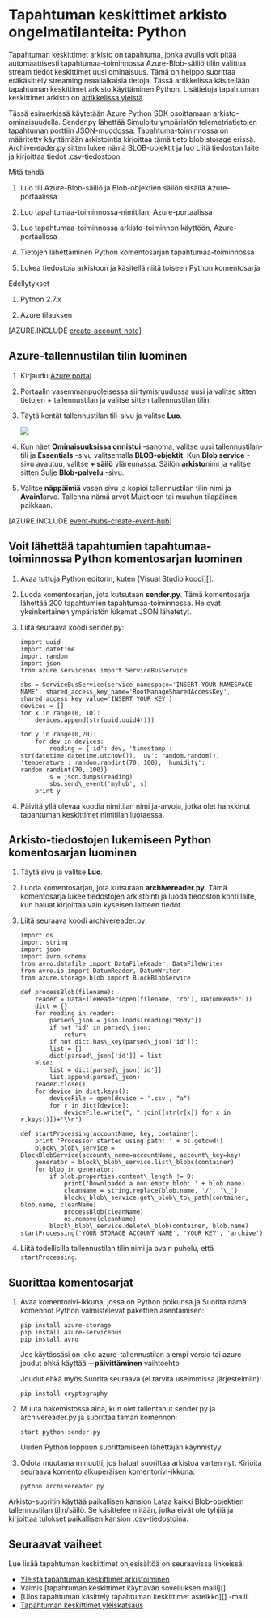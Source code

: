<properties
    pageTitle="Azure tapahtuman keskittimet arkisto ongelmatilanteita | Microsoft Azure"
    description="Malli, joka käyttää Azure Python SDK osoittamaan tapahtuman keskittimet arkisto-ominaisuudella."
    services="event-hubs"
    documentationCenter=""
    authors="djrosanova"
    manager="timlt"
    editor=""/>

<tags
    ms.service="event-hubs"
    ms.workload="na"
    ms.tgt_pltfrm="na"
    ms.devlang="na"
    ms.topic="article"
    ms.date="09/13/2016"
    ms.author="darosa;sethm"/>

# <a name="event-hubs-archive-walkthrough-python"></a>Tapahtuman keskittimet arkisto ongelmatilanteita: Python

Tapahtuman keskittimet arkisto on tapahtuma, jonka avulla voit pitää automaattisesti tapahtumaa-toiminnossa Azure-Blob-säiliö tiliin valittua stream tiedot keskittimet uusi ominaisuus. Tämä on helppo suorittaa eräkäsittely streaming reaaliaikaisia tietoja. Tässä artikkelissa käsitellään tapahtuman keskittimet arkisto käyttäminen Python. Lisätietoja tapahtuman keskittimet arkisto on [artikkelissa yleistä](event-hubs-archive-overview.md).

Tässä esimerkissä käytetään Azure Python SDK osoittamaan arkisto-ominaisuudella. Sender.py lähettää Simuloitu ympäristön telemetriatietojen tapahtuman porttiin JSON-muodossa. Tapahtuma-toiminnossa on määritetty käyttämään arkistointia kirjoittaa tämä tieto blob storage erissä. Archivereader.py sitten lukee nämä BLOB-objektit ja luo Liitä tiedoston laite ja kirjoittaa tiedot .csv-tiedostoon.

Mitä tehdä

1.  Luo tili Azure-Blob-säiliö ja Blob-objektien säilön sisällä Azure-portaalissa

2.  Luo tapahtumaa-toiminnossa-nimitilan, Azure-portaalissa

3.  Luo tapahtumaa-toiminnossa arkisto-toiminnon käyttöön, Azure-portaalissa

4.  Tietojen lähettäminen Python komentosarjan tapahtumaa-toiminnossa

5.  Lukea tiedostoja arkistoon ja käsitellä niitä toiseen Python komentosarja

Edellytykset

1.  Python 2.7.x

2.  Azure tilauksen

[AZURE.INCLUDE [create-account-note](../../includes/create-account-note.md)]

## <a name="create-an-azure-storage-account"></a>Azure-tallennustilan tilin luominen

1.  Kirjaudu [Azure portal][].

2.  Portaalin vasemmanpuoleisessa siirtymisruudussa uusi ja valitse sitten tietojen + tallennustilan ja valitse sitten tallennustilan tilin.

3.  Täytä kentät tallennustilan tili-sivu ja valitse **Luo**.

    ![][1]

4.  Kun näet **Ominaisuuksissa onnistui** -sanoma, valitse uusi tallennustilan-tili ja **Essentials** -sivu valitsemalla **BLOB-objektit**. Kun **Blob service** -sivu avautuu, valitse **+ säilö** yläreunassa. Säilön **arkisto**nimi ja valitse sitten Sulje **Blob-palvelu** -sivu.

5.  Valitse **näppäimiä** vasen sivu ja kopioi tallennustilan tilin nimi ja **Avain1**arvo. Tallenna nämä arvot Muistioon tai muuhun tilapäinen paikkaan.

[AZURE.INCLUDE [event-hubs-create-event-hub](../../includes/event-hubs-create-event-hub.md)]

## <a name="create-a-python-script-to-send-events-to-your-event-hub"></a>Voit lähettää tapahtumien tapahtumaa-toiminnossa Python komentosarjan luominen

1.  Avaa tuttuja Python editorin, kuten [Visual Studio koodi][].

2.  Luoda komentosarjan, jota kutsutaan **sender.py**. Tämä komentosarja lähettää 200 tapahtumien tapahtumaa-toiminnossa. He ovat yksinkertainen ympäristön lukemat JSON lähetetyt.

3.  Liitä seuraava koodi sender.py:

    ```
    import uuid
    import datetime
    import random
    import json
    from azure.servicebus import ServiceBusService
    
    sbs = ServiceBusService(service_namespace='INSERT YOUR NAMESPACE NAME', shared_access_key_name='RootManageSharedAccessKey', shared_access_key_value='INSERT YOUR KEY')
    devices = []
    for x in range(0, 10):
        devices.append(str(uuid.uuid4()))
    
    for y in range(0,20):
        for dev in devices:
            reading = {'id': dev, 'timestamp': str(datetime.datetime.utcnow()), 'uv': random.random(), 'temperature': random.randint(70, 100), 'humidity': random.randint(70, 100)}
            s = json.dumps(reading)
            sbs.send\_event('myhub', s)
        print y
    ```
4.  Päivitä yllä olevaa koodia nimitilan nimi ja-arvoja, jotka olet hankkinut tapahtuman keskittimet nimitilan luotaessa.

## <a name="create-a-python-script-to-read-your-archive-files"></a>Arkisto-tiedostojen lukemiseen Python komentosarjan luominen

1.  Täytä sivu ja valitse **Luo**.

2.  Luoda komentosarjan, jota kutsutaan **archivereader.py**. Tämä komentosarja lukee tiedostojen arkistointi ja luoda tiedoston kohti laite, kun haluat kirjoittaa vain kyseisen laitteen tiedot.

3.  Liitä seuraava koodi archivereader.py:

    ```
    import os
    import string
    import json
    import avro.schema
    from avro.datafile import DataFileReader, DataFileWriter
    from avro.io import DatumReader, DatumWriter
    from azure.storage.blob import BlockBlobService
    
    def processBlob(filename):
        reader = DataFileReader(open(filename, 'rb'), DatumReader())
        dict = {}
        for reading in reader:
            parsed\_json = json.loads(reading["Body"])
            if not 'id' in parsed\_json:
                return
            if not dict.has\_key(parsed\_json['id']):
            list = []
            dict[parsed\_json['id']] = list
        else:
            list = dict[parsed\_json['id']]
            list.append(parsed\_json)
        reader.close()
        for device in dict.keys():
            deviceFile = open(device + '.csv', "a")
            for r in dict[device]:
                deviceFile.write(", ".join([str(r[x]) for x in r.keys()])+'\\n')

    def startProcessing(accountName, key, container):
        print 'Processor started using path: ' + os.getcwd()
        block\_blob\_service = BlockBlobService(account\_name=accountName, account\_key=key)
        generator = block\_blob\_service.list\_blobs(container)
        for blob in generator:
            if blob.properties.content\_length != 0:
                print('Downloaded a non empty blob: ' + blob.name)
                cleanName = string.replace(blob.name, '/', '\_')
                block\_blob\_service.get\_blob\_to\_path(container, blob.name, cleanName)
                processBlob(cleanName)
                os.remove(cleanName)
            block\_blob\_service.delete\_blob(container, blob.name)
    startProcessing('YOUR STORAGE ACCOUNT NAME', 'YOUR KEY', 'archive')
    ```

4.  Liitä todellisilla tallennustilan tilin nimi ja avain puhelu, että `startProcessing`.

## <a name="run-the-scripts"></a>Suorittaa komentosarjat

1.  Avaa komentorivi-ikkuna, jossa on Python polkunsa ja Suorita nämä komennot Python valmistelevat pakettien asentamisen:

    ```
    pip install azure-storage
    pip install azure-servicebus
    pip install avro
    ```
  
    Jos käytössäsi on joko azure-tallennustilan aiempi versio tai azure joudut ehkä käyttää **--päivittäminen** vaihtoehto

    Joudut ehkä myös Suorita seuraava (ei tarvita useimmissa järjestelmiin):

    ```
    pip install cryptography
    ```

2.  Muuta hakemistossa aina, kun olet tallentanut sender.py ja archivereader.py ja suorittaa tämän komennon:

    ```
    start python sender.py
    ```
    
    Uuden Python loppuun suorittamiseen lähettäjän käynnistyy.

3. Odota muutama minuutti, jos haluat suorittaa arkistoa varten nyt. Kirjoita seuraava komento alkuperäisen komentorivi-ikkuna:

    ```
    python archivereader.py
    ```

Arkisto-suoritin käyttää paikallisen kansion Lataa kaikki Blob-objektien tallennustilan tilin/säilö. Se käsittelee mitään, jotka eivät ole tyhjiä ja kirjoittaa tulokset paikallisen kansion .csv-tiedostoina.

## <a name="next-steps"></a>Seuraavat vaiheet

Lue lisää tapahtuman keskittimet ohjesisältöä on seuraavissa linkeissä:

- [Yleistä tapahtuman keskittimet arkistoiminen][]
- Valmis [tapahtuman keskittimet käyttävän sovelluksen malli][].
- [Ulos tapahtuman käsittely tapahtuman keskittimet asteikko][] -malli.
- [Tapahtuman keskittimet yleiskatsaus][]
 

[Azure portal]: https://portal.azure.com/
[Yleistä tapahtuman keskittimet arkistoiminen]: event-hubs-archive-overview.md
[1]: ./media/event-hubs-archive-python/event-hubs-python1.png
[About Azure storage accounts]: https://azure.microsoft.com/en-us/documentation/articles/storage-create-storage-account/
[Visual Studio-koodin.]: https://code.visualstudio.com/
[Tapahtuman keskittimet yleiskatsaus]: event-hubs-overview.md
[Tapahtuman keskittimet käyttävä malli-sovellus]: https://code.msdn.microsoft.com/Service-Bus-Event-Hub-286fd097
[Skaalaa ulos tapahtuman käsittely tapahtuman keskittimet]: https://code.msdn.microsoft.com/Service-Bus-Event-Hub-45f43fc3
